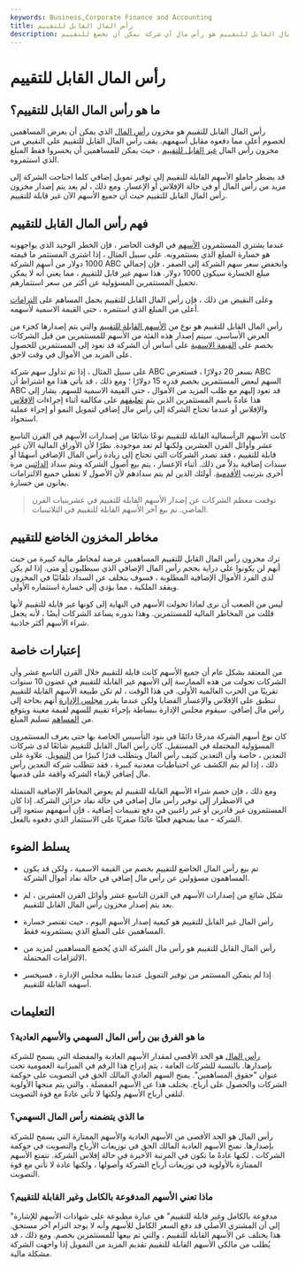```yaml
---
keywords: Business,Corporate Finance and Accounting
title: رأس المال القابل للتقييم
description: رأس المال القابل للتقييم هو رأس مال أي شركة يمكن أن تخضع للتقييم.
---
```


# رأس المال القابل للتقييم
## ما هو رأس المال القابل للتقييم؟

رأس المال القابل للتقييم هو مخزون [رأس المال](/capitalstock) الذي يمكن أن يعرض المساهمين لخصوم أعلى مما دفعوه مقابل أسهمهم. يقف رأس المال القابل للتقييم على النقيض من مخزون رأس المال [غير القابل للتقييم](/nonassessablestock) ، حيث يمكن للمساهمين أن يخسروا فقط المبلغ الذي استثمروه.

قد يضطر حاملو الأسهم القابلة للتقييم إلى توفير تمويل إضافي كلما احتاجت الشركة إلى مزيد من رأس المال أو في حالة الإفلاس أو الإعسار. ومع ذلك ، لم يعد يتم إصدار مخزون رأس المال القابل للتقييم حيث أن جميع الأسهم الآن غير قابلة للتقييم.

## فهم رأس المال القابل للتقييم

عندما يشتري المستثمرون [الأسهم](/stock) في الوقت الحاضر ، فإن الخطر الوحيد الذي يواجهونه هو خسارة المبلغ الذي يستثمرونه. على سبيل المثال ، إذا اشترى المستثمر ما قيمته 1000 دولار من أسهم الشركة ABC وانخفض سعر سهم الشركة إلى الصفر ، فإن إجمالي مبلغ الخسارة سيكون 1000 دولار. هذا سهم غير قابل للتقييم ، مما يعني أنه لا يمكن تحميل المستثمرين المسؤولية عن أكثر من سعر استثمارهم.

وعلى النقيض من ذلك ، فإن رأس المال القابل للتقييم يحمل المساهم على [التزامات](/liability) أعلى من المبلغ الذي استثمره ، حتى القيمة الاسمية لأسهمه.

رأس المال القابل للتقييم هو نوع من [الأسهم القابلة للتقييم](/assessablestock) والتي يتم إصدارها كجزء من العرض الأساسي. سيتم إصدار هذه الفئة من الأسهم للمستثمرين من قبل الشركات بخصم على [القيمة الاسمية](/facevalue) على أساس أن الشركة قد تعود إلى المستثمرين للحصول على المزيد من الأموال في وقت لاحق.

على سبيل المثال ، إذا تم تداول سهم شركة ABC بسعر 20 دولارًا ، فستعرض ABC السهم لبعض المستثمرين بخصم قدره 15 دولارًا ؛ ومع ذلك ، قد يأتي هذا مع اشتراط أن ABC قد تعود إليهم مع طلب المزيد من الأموال ، حتى القيمة الاسمية للسهم. يشار إلى هذا عادةً باسم المستثمرين الذين يتم [تعليقهم](/bankruptcy) على مكالمة أثناء إجراءات [الإفلاس](/insolvency) والإفلاس أو عندما تحتاج الشركة إلى رأس مال إضافي لتمويل النمو أو إجراء عملية استحواذ.

كانت الأسهم الرأسمالية القابلة للتقييم نوعًا شائعًا من إصدارات الأسهم في القرن التاسع عشر وأوائل القرن العشرين ولكنها لم تعد موجودة. نظرًا لأن الأوراق المالية الآن غير قابلة للتقييم ، فقد تصدر الشركات التي تحتاج إلى زيادة رأس المال الإضافي أسهمًا أو سندات إضافية بدلاً من ذلك. أثناء الإعسار ، يتم بيع أصول الشركة ويتم سداد [الدائنين](/creditor) مرة أخرى بترتيب [الأقدمية](/seniorsecurity). أولئك الذين لم يتم سدادهم لأن الأصول لا تغطي جميع الالتزامات يعانون من خسارة.

> توقفت معظم الشركات عن إصدار الأسهم القابلة للتقييم في عشرينيات القرن الماضي. تم بيع آخر الأسهم القابلة للتقييم في الثلاثينيات.

>

## مخاطر المخزون الخاضع للتقييم

ترك مخزون رأس المال القابل للتقييم المساهمين عرضة لمخاطر مالية كبيرة من حيث أنهم لن يكونوا على دراية بحجم رأس المال الإضافي الذي سيطلبون [أو](/capital) متى. إذا لم يكن لدى الفرد الأموال الإضافية المطلوبة ، فسوف يتخلف عن السداد تلقائيًا في المخزون ويفقد الملكية ، مما يؤدي إلى خسارة استثماره الأولي.

ليس من الصعب أن نرى لماذا تحولت الأسهم في النهاية إلى كونها غير قابلة للتقييم لأنها قللت من المخاطر المالية للمستثمرين. وهذا بدوره يساعد الشركات أيضًا ، لأنه يجعل شراء الأسهم أكثر جاذبية.

## إعتبارات خاصة

من المعتقد بشكل عام أن جميع الأسهم كانت قابلة للتقييم خلال القرن التاسع عشر وأن الشركات تحولت من هذه الممارسة إلى الأسهم غير القابلة للتقييم في غضون 10 سنوات تقريبًا من الحرب العالمية الأولى. في هذا الوقت ، لم تكن طبيعة الأسهم القابلة للتقييم تنطبق على الإفلاس والإعسار القضايا ولكن عندما يقرر [مجلس الإدارة](/boardofdirectors) أنهم بحاجة إلى رأس مال إضافي. سيقوم مجلس الإدارة ببساطة بإجراء تقييم للسهم لقيمة معينة ويتوقع من [المساهم](/shareholder) تسليم المبلغ.

كان نوع أسهم الشركة مدرجًا دائمًا في بنود التأسيس الخاصة بها حتى يعرف المستثمرون المسؤولية المحتملة في المستقبل. كان رأس المال القابل للتقييم شائعًا لدى شركات التعدين ، خاصة وأن التعدين كثيف رأس المال ويتطلب قدرًا كبيرًا من [التمويل](/financing). علاوة على ذلك ، إذا لم يتم الكشف عن احتياطيات معدنية كبيرة ، فقد تتطلب شركة التعدين رأس مال إضافي لإبقاء الشركة واقفة على قدميها.

ومع ذلك ، فإن خصم شراء الأسهم القابلة للتقييم لم يعوض المخاطر الإضافية المتمثلة في الاضطرار إلى توفير رأس مال إضافي في حالة نفاد خزائن الشركة. إذا كان المستثمرون غير قادرين أو غير راغبين في دفع تقييمات إضافية ، فإن أسهمهم ستعود إلى الشركة - مما يمنحهم فعليًا عائدًا صفريًا على الاستثمار الذي دفعوه بالفعل.

## يسلط الضوء

- تم بيع رأس المال الخاضع للتقييم بخصم من القيمة الاسمية ، ولكن قد يكون المساهمون مسؤولين عن رأس مال إضافي في حالة نفاد أموال الشركة.

- شكل شائع من إصدارات الأسهم في القرن التاسع عشر وأوائل القرن العشرين ، لم يعد يتم إصدار مخزون رأس المال القابل للتقييم.

- رأس المال غير القابل للتقييم هو كيفية إصدار الأسهم اليوم ، حيث تقتصر خسارة المساهمين على المبلغ الذي يستثمرونه فقط.

- رأس المال القابل للتقييم هو رأس مال الشركة الذي يُخضع المساهمين لمزيد من الالتزامات المحتملة.

- إذا لم يتمكن المستثمر من توفير التمويل عندما يطلبه مجلس الإدارة ، فسيخسر أسهمه القابلة للتقييم.

## التعليمات

### ما هو الفرق بين رأس المال السهمي والأسهم العادية؟

[رأس المال](/capitalstock) هو الحد الأقصى لمقدار الأسهم العادية والمفضلة التي يسمح للشركة بإصدارها. بالنسبة للشركات العامة ، يتم إدراج هذا الرقم في الميزانية العمومية تحت عنوان "حقوق المساهمين". يمنح السهم العادي المالك الحق في التصويت على حوكمة الشركات والحصول على أرباح. يختلف هذا عن الأسهم المفضلة ، والتي يتم منحها الأولوية لتلقي أرباح الأسهم ولكنها لا تأتي عادةً مع قوة التصويت.

### ما الذي يتضمنه رأس المال السهمي؟

رأس المال هو الحد الأقصى من الأسهم العادية والأسهم الممتازة التي يسمح للشركة بإصدارها. تمنح الأسهم العادية المالك الحق في توزيعات الأرباح والتصويت في حوكمة الشركات ، لكنها عادةً ما تكون في المرتبة الأخيرة في حالة إفلاس الشركة. تتمتع الأسهم الممتازة بالأولوية في توزيعات أرباح الشركة وأصولها ، ولكنها عادة لا تأتي مع قوة التصويت.

### ماذا تعني الأسهم المدفوعة بالكامل وغير القابلة للتقييم؟

"مدفوعة بالكامل وغير قابلة للتقييم" هي عبارة مطبوعة على شهادات الأسهم للإشارة إلى أن المشتري الأصلي قد دفع السعر الكامل للأسهم وأنه لا يوجد التزام آخر مستحق. هذا يختلف عن الأسهم القابلة للتقييم ، والتي تم بيعها للمستثمرين بخصم. ومع ذلك ، قد يُطلب من مالكي الأسهم القابلة للتقييم تقديم المزيد من التمويل إذا واجهت الشركة مشكلة مالية.

